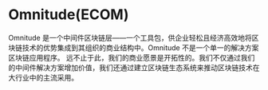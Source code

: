 # 

# Omnitude(ECOM)

Omnitude 是一个中间件区块链层——一个工具包，供企业轻松且经济高效地将区块链技术的优势集成到其组织的商业结构中。Omnitude 不是一个单一的解决方案区块链应用程序。 远不止于此，我们的商业愿景是开拓性的。我们不仅通过我们的中间件解决方案增加价值，我们还通过建立区块链生态系统来推动区块链技术在大行业中的主流采用。


